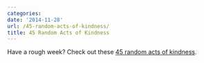 ```yaml
---
categories:
date: '2014-11-28'
url: /45-random-acts-of-kindness/
title: 45 Random Acts of Kindness
---
```


Have a rough week? Check out these [45 random acts of kindness](http://www.passitdown.co/acts-of-kindness-random/).